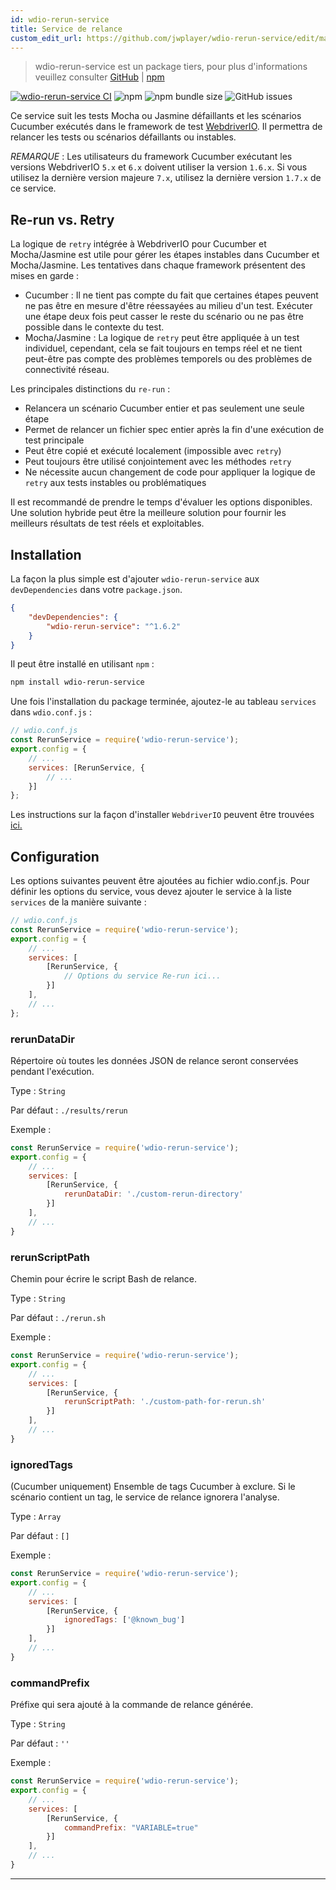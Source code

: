 ```yaml
---
id: wdio-rerun-service
title: Service de relance
custom_edit_url: https://github.com/jwplayer/wdio-rerun-service/edit/master/README.md
---
```



> wdio-rerun-service est un package tiers, pour plus d'informations veuillez consulter [GitHub](https://github.com/jwplayer/wdio-rerun-service) | [npm](https://www.npmjs.com/package/wdio-rerun-service)

[![wdio-rerun-service CI](https://github.com/webdriverio-community/wdio-rerun-service/actions/workflows/node.js.yml/badge.svg)](https://github.com/webdriverio-community/wdio-rerun-service/actions/workflows/node.js.yml)
![npm](https://img.shields.io/npm/dm/wdio-rerun-service)
![npm bundle size](https://img.shields.io/bundlephobia/min/wdio-rerun-service)
![GitHub issues](https://img.shields.io/github/issues/webdriverio-community/wdio-rerun-service)

Ce service suit les tests Mocha ou Jasmine défaillants et les scénarios Cucumber exécutés dans le framework de test [WebdriverIO](https://webdriver.io). Il permettra de relancer les tests ou scénarios défaillants ou instables.

_REMARQUE_ : Les utilisateurs du framework Cucumber exécutant les versions WebdriverIO `5.x` et `6.x` doivent utiliser la version `1.6.x`. Si vous utilisez la dernière version majeure `7.x`, utilisez la dernière version `1.7.x` de ce service.

## Re-run vs. Retry

La logique de `retry` intégrée à WebdriverIO pour Cucumber et Mocha/Jasmine est utile pour gérer les étapes instables dans Cucumber et Mocha/Jasmine. Les tentatives dans chaque framework présentent des mises en garde :
* Cucumber : Il ne tient pas compte du fait que certaines étapes peuvent ne pas être en mesure d'être réessayées au milieu d'un test. Exécuter une étape deux fois peut casser le reste du scénario ou ne pas être possible dans le contexte du test.
* Mocha/Jasmine : La logique de `retry` peut être appliquée à un test individuel, cependant, cela se fait toujours en temps réel et ne tient peut-être pas compte des problèmes temporels ou des problèmes de connectivité réseau.

Les principales distinctions du `re-run` :
* Relancera un scénario Cucumber entier et pas seulement une seule étape
* Permet de relancer un fichier spec entier après la fin d'une exécution de test principale
* Peut être copié et exécuté localement (impossible avec `retry`)
* Peut toujours être utilisé conjointement avec les méthodes `retry`
* Ne nécessite aucun changement de code pour appliquer la logique de `retry` aux tests instables ou problématiques

Il est recommandé de prendre le temps d'évaluer les options disponibles. Une solution hybride peut être la meilleure solution pour fournir les meilleurs résultats de test réels et exploitables.

## Installation

La façon la plus simple est d'ajouter `wdio-rerun-service` aux `devDependencies` dans votre `package.json`.

```json
{
    "devDependencies": {
        "wdio-rerun-service": "^1.6.2"
    }
}
```

Il peut être installé en utilisant `npm` :

```bash
npm install wdio-rerun-service
```

Une fois l'installation du package terminée, ajoutez-le au tableau `services` dans `wdio.conf.js` :

```js
// wdio.conf.js
const RerunService = require('wdio-rerun-service');
export.config = {
    // ...
    services: [RerunService, {
        // ...
    }]
};
```

Les instructions sur la façon d'installer `WebdriverIO` peuvent être trouvées [ici.](https://webdriver.io/docs/gettingstarted.html)

## Configuration

Les options suivantes peuvent être ajoutées au fichier wdio.conf.js. Pour définir les options du service, vous devez ajouter le service à la liste `services` de la manière suivante :

```js
// wdio.conf.js
const RerunService = require('wdio-rerun-service');
export.config = {
    // ...
    services: [
        [RerunService, {
            // Options du service Re-run ici...
        }]
    ],
    // ...
};
```

### rerunDataDir
Répertoire où toutes les données JSON de relance seront conservées pendant l'exécution.

Type : `String`

Par défaut : `./results/rerun`

Exemple :
```js
const RerunService = require('wdio-rerun-service');
export.config = {
    // ...
    services: [
        [RerunService, {
            rerunDataDir: './custom-rerun-directory'
        }]
    ],
    // ...
}
```

### rerunScriptPath
Chemin pour écrire le script Bash de relance.

Type : `String`

Par défaut : `./rerun.sh`

Exemple :
```js
const RerunService = require('wdio-rerun-service');
export.config = {
    // ...
    services: [
        [RerunService, {
            rerunScriptPath: './custom-path-for-rerun.sh'
        }]
    ],
    // ...
}
```

### ignoredTags
(Cucumber uniquement) Ensemble de tags Cucumber à exclure. Si le scénario contient un tag, le service de relance ignorera l'analyse.

Type : `Array`

Par défaut : `[]`

Exemple :
```js
const RerunService = require('wdio-rerun-service');
export.config = {
    // ...
    services: [
        [RerunService, {
            ignoredTags: ['@known_bug']
        }]
    ],
    // ...
}
```

### commandPrefix
Préfixe qui sera ajouté à la commande de relance générée.

Type : `String`

Par défaut : `''`

Exemple :
```js
const RerunService = require('wdio-rerun-service');
export.config = {
    // ...
    services: [
        [RerunService, {
            commandPrefix: "VARIABLE=true"
        }]
    ],
    // ...
}
```
----